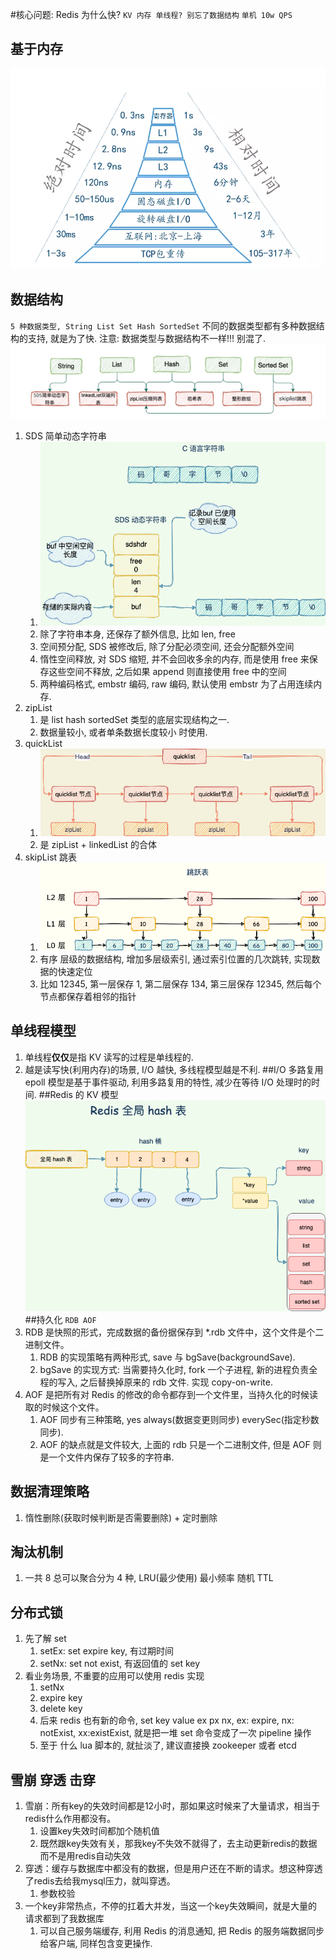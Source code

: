 #核心问题: Redis 为什么快?
`KV 内存 单线程? 别忘了数据结构`
`单机 10w QPS`
## 基于内存
![img.png](img.png)
## 数据结构
`5 种数据类型, String List Set Hash SortedSet`
不同的数据类型都有多种数据结构的支持, 就是为了快. 注意: 数据类型与数据结构不一样!!! 别混了.
![img_2.png](img_2.png)

1. SDS 简单动态字符串
   1. ![img_1.png](img_1.png)
   2. 除了字符串本身, 还保存了额外信息, 比如 len, free
   3. 空间预分配, SDS 被修改后, 除了分配必须空间, 还会分配额外空间
   4. 惰性空间释放, 对 SDS 缩短, 并不会回收多余的内存, 而是使用 free 来保存这些空间不释放, 之后如果 append 则直接使用 free 中的空间
   5. 两种编码格式, embstr 编码, raw 编码, 默认使用 embstr 为了占用连续内存.
2. zipList
   1. 是 list hash sortedSet 类型的底层实现结构之一.
   2. 数据量较小, 或者单条数据长度较小 时使用.
3. quickList
   1. ![img_3.png](img_3.png)
   2. 是 zipList + linkedList 的合体
4. skipList 跳表
   1. ![img_4.png](img_4.png)
   2. 有序 层级的数据结构, 增加多层级索引, 通过索引位置的几次跳转, 实现数据的快速定位
   3. 比如 12345, 第一层保存 1, 第二层保存 134, 第三层保存 12345, 然后每个节点都保存着相邻的指针
## 单线程模型
1. 单线程**仅仅**是指 KV 读写的过程是单线程的.
2. 越是读写快(利用内存)的场景, I/O 越快, 多线程模型越是不利.
##I/O 多路复用
epoll 模型是基于事件驱动, 利用多路复用的特性, 减少在等待 I/O 处理时的时间.
##Redis 的 KV 模型
![img_5.png](img_5.png)
##持久化
`RDB AOF`
1. RDB 是快照的形式，完成数据的备份据保存到 *.rdb 文件中，这个文件是个二进制文件。
   1. RDB 的实现策略有两种形式, save 与 bgSave(backgroundSave).
   2. bgSave 的实现方式: 当需要持久化时, fork 一个子进程, 新的进程负责全程的写入, 之后替换掉原来的 rdb 文件. 实现 copy-on-write.
2. AOF 是把所有对 Redis 的修改的命令都存到一个文件里，当持久化的时候读取的时候这个文件。
   1. AOF 同步有三种策略, yes always(数据变更则同步) everySec(指定秒数同步).
   2. AOF 的缺点就是文件较大, 上面的 rdb 只是一个二进制文件, 但是 AOF 则是一个文件内保存了较多的字符串.
## 数据清理策略
1. 惰性删除(获取时候判断是否需要删除) + 定时删除
## 淘汰机制
1. 一共 8 总可以聚合分为 4 种, LRU(最少使用) 最小频率 随机 TTL
## 分布式锁
1. 先了解 set
   1. setEx: set expire key, 有过期时间
   2. setNx: set not exist, 有返回值的 set key
2. 看业务场景, 不重要的应用可以使用 redis 实现
   1. setNx
   2. expire key
   3. delete key
   4. 后来 redis 也有新的命令, set key value ex px nx, ex: expire, nx: notExist, xx:existExist, 就是把一堆 set 命令变成了一次 pipeline 操作
   5. 至于 什么 lua 脚本的, 就扯淡了, 建议直接换 zookeeper 或者 etcd
## 雪崩 穿透 击穿
   1. 雪崩：所有key的失效时间都是12小时，那如果这时候来了大量请求，相当于redis什么作用都没有。
      1. 设置key失效时间都加个随机值
      2. 既然跟key失效有关，那我key不失效不就得了，去主动更新redis的数据而不是用redis自动失效
   2. 穿透：缓存与数据库中都没有的数据，但是用户还在不断的请求。想这种穿透了redis去给我mysql压力，就叫穿透。
      1. 参数校验
   3. 一个key非常热点，不停的扛着大并发，当这一个key失效瞬间，就是大量的请求都到了我数据库
      1. 可以自己服务端缓存, 利用 Redis 的消息通知, 把 Redis 的服务端数据同步给客户端, 同样包含变更操作.
